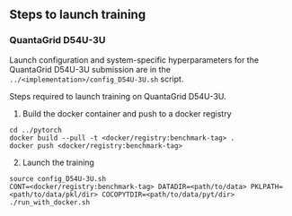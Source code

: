 ## Steps to launch training

### QuantaGrid D54U-3U

Launch configuration and system-specific hyperparameters for the QuantaGrid D54U-3U
submission are in the `../<implementation>/config_D54U-3U.sh` script.

Steps required to launch training on QuantaGrid D54U-3U.

1. Build the docker container and push to a docker registry

```
cd ../pytorch
docker build --pull -t <docker/registry:benchmark-tag> .
docker push <docker/registry:benchmark-tag>
```

2. Launch the training
```
source config_D54U-3U.sh 
CONT=<docker/registry:benchmark-tag> DATADIR=<path/to/data> PKLPATH=<path/to/data/pkl/dir> COCOPYTDIR=<path/to/data/pyt/dir> ./run_with_docker.sh
